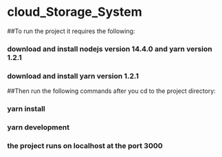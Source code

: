 # cloud_Storage_System

##To run the project it requires the following:
###  download and install nodejs version 14.4.0 and yarn version 1.2.1
###  download and install yarn version 1.2.1

##Then run the following commands after you cd to the project directory:
### yarn install
### yarn development 
### the project runs on localhost at the port 3000
